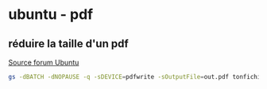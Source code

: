# ubuntu - pdf

## réduire la taille d'un pdf

[Source forum Ubuntu](https://forum.ubuntu-fr.org/viewtopic.php?pid=3336511#p3336511)

```bash
gs -dBATCH -dNOPAUSE -q -sDEVICE=pdfwrite -sOutputFile=out.pdf tonfichier.pdf
```

